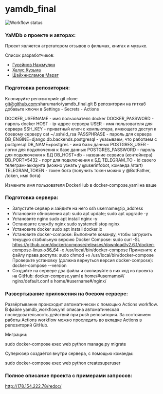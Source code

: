 # yamdb_final
![Workflow status](https://github.com/sharumario/yamdb_final/actions/workflows/yamdb_workflow.yml/badge.svg) 

### YaMDb о проекте и авторах:
Проект является агрегатором отзывов о фильмах, книгах и музыке.

Список разработчиков:
- [Гусейнов Нажмудин](https://github.com/Casp1an "https://github.com/Casp1an.com")
- [Халус Кузьма](https://github.com/Domovoy-k "https://github.com/Domovoy-k")
- [Шайхнисламов Марат](https://github.com/Sharumario "https://github.com/Sharumario")

### Подготовка репозитория:

Клонируйте репозиторий:
git clone git@github.com:sharumario/yamdb_final.git
В репозитории на гитхаб добавьте ключи в Settings - Secrets - Actions

DOCKER_USERNAME - имя пользователя docker
DOCKER_PASSWORD - пароль docker
HOST - ip-адрес сервера
USER - имя пользователя для сервера
SSH_KEY - приватный ключ с компьютера, имеющего доступ к боевому серверу cat ~/.ssh/id_rsa
PASSPHRASE - пароль для сервера
DB_ENGINE=django.db.backends.postgresql - указываем, что работаем с postgresql
DB_NAME=postgres - имя базы данных
POSTGRES_USER - логин для подключения к базе данных
POSTGRES_PASSWORD - пароль для подключения к БД
DB_HOST=db - название сервиса (контейнера)
DB_PORT=5432 - порт для подключения к БД
TELEGRAM_TO - id своего телеграм-аккаунта (можно узнать у @userinfobot, команда /start)
TELEGRAM_TOKEN - токен бота (получить токен можно у @BotFather, /token, имя бота)

Измените имя пользователя DockerHub в docker-compose.yaml на ваше

### Подготовка сервера:

- Запустите сервер и зайдите на него ssh username@ip_address
- Установите обновления apt: sudo apt update; sudo apt upgrade -y
- Установите nginx sudo apt install nginx -y
- Остановите службу nginx sudo systemctl stop nginx
- Установите docker sudo apt install docker.io
- Установите docker-compose: Выполните команду, чтобы загрузить текущую стабильную версию     Docker Compose:
  sudo curl -SL https://github.com/docker/compose/releases/download/v2.6.1/docker-compose-linux-x86_64 -o /usr/local/bin/docker-compose
  Примените к файлу права доступа:
  sudo chmod +x /usr/local/bin/docker-compose
  Проверьте установку (должна вернуться версия docker-compose):
  docker-compose --version
- Создайте на сервере два файла и скопируйте в них код из проекта на GitHub:
  docker-compose.yaml в home/#username#/
  nginx/default.conf в home/#username#/nginx/

### Развертывание приложения на боевом сервере:

Развёртывание происходит автоматически с помощью Actions workflow. В файле yamdb_workflow.yml описана автоматическая последовательность действий при push репозитория. За состоянием работы Actions workflow можно проследить во вкладке Actions в репозиторий GitHub.

Миграции:

sudo docker-compose exec web python manage.py migrate

Суперюзер создаётся внутри сервера, с помощью команды:

sudo docker-compose exec web python createsuperuser

### Полное описание проекта с примерами запросов:

http://178.154.222.78/redoc/
